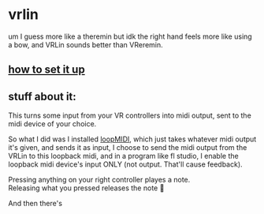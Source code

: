 # vrlin
um I guess more like a theremin but idk the right hand feels more like using a bow, and VRLin sounds better than VReremin.

## [how to set it up](setup.md)

## stuff about it:
This turns some input from your VR controllers into midi output, sent to the midi device of your choice.

So what I did was I installed [loopMIDI](https://www.tobias-erichsen.de/software/loopmidi.html), which just takes whatever midi output it's given, and sends it as input, I choose to send the midi output from the VRLin to this loopback midi, and in a program like fl studio, I enable the loopback midi device's input ONLY (not output. That'll cause feedback).

Pressing anything on your right controller playes a note.<br>
Releasing what you pressed releases the note 🤯

And then there's 
